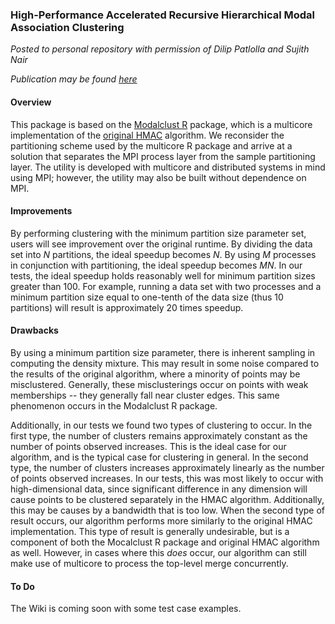 ### High-Performance Accelerated Recursive Hierarchical Modal Association Clustering

*Posted to personal repository with permission of Dilip Patlolla and Sujith Nair*

*Publication may be found [here](https://www.osti.gov/biblio/1365649-high-performance-computing-based-parallel-hiearchical-modal-association-clustering-hpar-hmac)*

#### Overview

This package is based on the [Modalclust R](https://cran.r-project.org/web/packages/Modalclust/index.html) package, which is a multicore implementation of the [original HMAC](http://personal.psu.edu/jol2/hmac/) algorithm.
We reconsider the partitioning scheme used by the multicore R package and arrive at a solution that separates the MPI process layer from the sample partitioning layer.
The utility is developed with multicore and distributed systems in mind using MPI; however, the utility may also be built without dependence on MPI.

#### Improvements

By performing clustering with the minimum partition size parameter set, users will see improvement over the original runtime.
By dividing the data set into *N* partitions, the ideal speedup becomes *N*.
By using *M* processes in conjunction with partitioning, the ideal speedup becomes *MN*.
In our tests, the ideal speedup holds reasonably well for minimum partition sizes greater than 100.
For example, running a data set with two processes and a minimum partition size equal to one-tenth of the data size (thus 10 partitions) will result is approximately 20 times speedup.

#### Drawbacks

By using a minimum partition size parameter, there is inherent sampling in computing the density mixture.
This may result in some noise compared to the results of the original algorithm, where a minority of points may be misclustered.
Generally, these misclusterings occur on points with weak memberships -- they generally fall near cluster edges.
This same phenomenon occurs in the Modalclust R package.

Additionally, in our tests we found two types of clustering to occur.
In the first type, the number of clusters remains approximately constant as the number of points observed increases.
This is the ideal case for our algorithm, and is the typical case for clustering in general.
In the second type, the number of clusters increases approximately linearly as the number of points observed increases.
In our tests, this was most likely to occur with high-dimensional data, since significant difference in any dimension will cause points to be clustered separately in the HMAC algorithm.
Additionally, this may be causes by a bandwidth that is too low.
When the second type of result occurs, our algorithm performs more similarly to the original HMAC implementation.
This type of result is generally undesirable, but is a component of both the Mocalclust R package and original HMAC algorithm as well.
However, in cases where this *does* occur, our algorithm can still make use of multicore to process the top-level merge concurrently.

#### To Do

The Wiki is coming soon with some test case examples.
